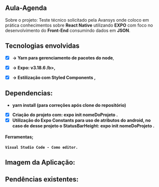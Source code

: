 ## Aula-Agenda
Sobre o projeto: Teste técnico solicitado pela Avansys onde coloco em prática conhecimentos sobre <b>React Native</b> 
utilizando <b>EXPO</b> com foco no desenvolvimento do <b>Front-End</b> consumindo dados em <b>JSON</b>.

## Tecnologias envolvidas
- [x] <b>-> Yarn para gerenciamento de pacotes do node</b>,
- [x] <b>-> Expo: v3.18.6 /b>, 
- [x] <b>-> Estilização com Styled Components </b>,


## Dependencias:
   * yarn install (para correções após clone do repositório) 
- [x] Criação do projeto com: <b> expo init nomeDoProjeto </b>.
- [x] Utilização do Expo Constants para uso de atributos do android, no caso de desse projeto o StatusBarHeight: 
      <b> expo init nomeDoProjeto </b>.

#### Ferramentas;
    Visual Studio Code - Como editor.
    

## Imagem da Aplicação:


## Pendências existentes:
   


